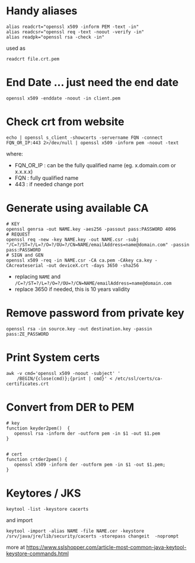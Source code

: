 # Handy aliases

```
alias readcrt="openssl x509 -inform PEM -text -in"
alias readcsr="openssl req -text -noout -verify -in"
alias readpk="openssl rsa -check -in"
```

used as
```
readcrt file.crt.pem
```

# End Date ... just need the end date

```
openssl x509 -enddate -noout -in client.pem
```

# Check crt from website

```
echo | openssl s_client -showcerts -servername FQN -connect FQN_OR_IP:443 2>/dev/null | openssl x509 -inform pem -noout -text
```

where:
- FQN_OR_IP : can be the fully qualified name (eg. x.domain.com or x.x.x.x)
- FQN : fully qualified name
- 443 : if needed change port

# Generate using available CA

```
# KEY
openssl genrsa -out NAME.key -aes256 -passout pass:PASSWORD 4096
# REQUEST
openssl req -new -key NAME.key -out NAME.csr -subj "/C=?/ST=?/L=?/O=?/OU=?/CN=NAME/emailAddress=name@domain.com" -passin pass:PASSWORD
# SIGN and GEN
openssl x509 -req -in NAME.csr -CA ca.pem -CAkey ca.key -CAcreateserial -out deviceX.crt -days 3650 -sha256
```

- replacing `NAME` and `/C=?/ST=?/L=?/O=?/OU=?/CN=NAME/emailAddress=name@domain.com`
- replace 3650 if needed, this is 10 years validity

# Remove password from private key

```
openssl rsa -in source.key -out destination.key -passin pass:ZE_PASSWORD
```

# Print System certs

```
awk -v cmd='openssl x509 -noout -subject' '
    /BEGIN/{close(cmd)};{print | cmd}' < /etc/ssl/certs/ca-certificates.crt
```

# Convert from DER to PEM

```
# key
function keyder2pem()  {
   openssl rsa -inform der -outform pem -in $1 -out $1.pem
}
 
 
# cert
function crtder2pem() {
   openssl x509 -inform der -outform pem -in $1 -out $1.pem;
}
```

# Keytores / JKS

```
keytool -list -keystore cacerts
```

and import

```
keytool -import -alias NAME -file NAME.cer -keystore /srv/java/jre/lib/security/cacerts -storepass changeit  -noprompt
```

more at https://www.sslshopper.com/article-most-common-java-keytool-keystore-commands.html

